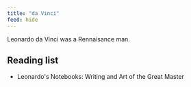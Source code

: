 ```yaml
---
title: "da Vinci"
feed: hide
---
```


Leonardo da Vinci was a Rennaisance man. 

## Reading list

* Leonardo's Notebooks: Writing and Art of the Great Master